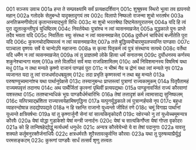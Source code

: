 001	सञ्जय उवाच
001a	हन्त ते सम्प्रवक्ष्यामि सर्वं प्रत्यक्षदर्शिवान्
001c	शुश्रूषस्व स्थिरो भूत्वा तव ह्यपनयो महान्
002a	गतोदके सेतुबन्धो यादृक्तादृगयं तव
002c	विलापो निष्फलो राजन्मा शुचो भरतर्षभ
003a	अनतिक्रमणीयोऽयं कृतान्तस्याद्भुतो विधिः
003c	मा शुचो भरतश्रेष्ठ दिष्टमेतत्पुरातनम्
004a	यदि हि त्वं पुरा द्यूतात्कुन्तीपुत्रं युधिष्ठिरम्
004c	निवर्तयेथाः पुत्रांश्च न त्वां व्यसनमाव्रजेत्
005a	युद्धकाले पुनः प्राप्ते तदैव भवता यदि
005c	निवर्तिताः स्युः संरब्धा न त्वां व्यसनमाव्रजेत्
006a	दुर्योधनं चाविधेयं बध्नीतेति पुरा यदि
006c	कुरूनचोदयिष्यस्त्वं न त्वां व्यसनमाव्रजेत्
007a	तत्ते बुद्धिव्यभीचारमुपलप्स्यन्ति पाण्डवाः
007c	पाञ्चाला वृष्णयः सर्वे ये चान्येऽपि महाजनाः
008a	स कृत्वा पितृकर्म त्वं पुत्रं संस्थाप्य सत्पथे
008c	वर्तेथा यदि धर्मेण न त्वां व्यसनमाव्रजेत्
009a	त्वं तु प्राज्ञतमो लोके हित्वा धर्मं सनातनम्
009c	दुर्योधनस्य कर्णस्य शकुनेश्चान्वगा मतम्
010a	तत्ते विलपितं सर्वं मया राजन्निशामितम्
010c	अर्थे निविशमानस्य विषमिश्रं यथा मधु
011a	न तथा मन्यते कृष्णो राजानं पाण्डवं पुरा
011c	न भीष्मं नैव च द्रोणं यथा त्वां मन्यते नृप
012a	व्यजानत यदा तु त्वां राजधर्मादधश्च्युतम्
012c	तदा प्रभृति कृष्णस्त्वां न तथा बहु मन्यते
013a	परुषाण्युच्यमानांश्च यथा पार्थानुपेक्षसे
013c	तस्यानुबन्धः प्राप्तस्त्वां पुत्राणां राज्यकामुकम्
014a	पितृपैतामहं राज्यमपवृत्तं तदानघ
014c	अथ पार्थैर्जितां कृत्स्नां पृथिवीं प्रत्यपद्यथाः
015a	पाण्डुनावर्जितं राज्यं कौरवाणां यशस्तथा
015c	ततश्चाभ्यधिकं भूयः पाण्डवैर्धर्मचारिभिः
016a	तेषां तत्तादृशं कर्म त्वामासाद्य सुनिष्फलम्
016c	यत्पित्र्याद्भ्रंशिता राज्यात्त्वयेहामिषगृद्धिना
017a	यत्पुनर्युद्धकाले त्वं पुत्रान्गर्हयसे नृप
017c	बहुधा व्याहरन्दोषान्न तदद्योपपद्यते
018a	न हि रक्षन्ति राजानो युध्यन्तो जीवितं रणे
018c	चमूं विगाह्य पार्थानां युध्यन्ते क्षत्रियर्षभाः
019a	यां तु कृष्णार्जुनौ सेनां यां सात्यकिवृकोदरौ
019c	रक्षेरन्को नु तां युध्येच्चमूमन्यत्र कौरवैः
020a	येषां योद्धा गुडाकेशो येषां मन्त्री जनार्दनः
020c	येषां च सात्यकिर्गोप्ता येषां गोप्ता वृकोदरः
021a	को हि तान्विषहेद्योद्धुं मर्त्यधर्मा धनुर्धरः
021c	अन्यत्र कौरवेयेभ्यो ये वा तेषां पदानुगाः
022a	यावत्तु शक्यते कर्तुमनुरक्तैर्जनाधिपैः
022c	क्षत्रधर्मरतैः शूरैस्तावत्कुर्वन्ति कौरवाः
023a	यथा तु पुरुषव्याघ्रैर्युद्धं परमसङ्कटम्
023c	कुरूणां पाण्डवैः सार्धं तत्सर्वं शृणु तत्त्वतः
